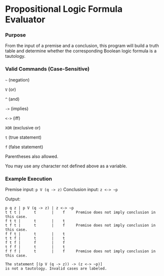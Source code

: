 # Propositional Logic Formula Evaluator

### Purpose
From the input of a premise and a conclusion, this program will build a truth table and determine whether the corresponding Boolean logic formula is a tautology.

### Valid Commands (Case-Sensitive)

   `~` (negation)
   
   `V` (or)
   
   `^` (and)
   
   `->` (implies)
   
   `<->` (iff)
   
   `XOR` (exclusive or)
   
   `t` (true statement)
   
   `f` (false statement)
   
   Parentheses also allowed.

You may use any character not defined above as a variable.

### Example Execution 
Premise input: `p V (q -> z)`
Conclusion input: `z <-> ~p`

Output:
```
p q z | p V (q -> z) | z <-> ~p
t t t |      t       |    f     Premise does not imply conclusion in this case.
f t t |      t       |    t    
t f t |      t       |    f     Premise does not imply conclusion in this case.
f f t |      t       |    t    
t t f |      t       |    t    
f t f |      f       |    f    
t f f |      t       |    t    
f f f |      t       |    f     Premise does not imply conclusion in this case.

The statement [(p V (q -> z)) -> (z <-> ~p)]
is not a tautology. Invalid cases are labeled.
```
